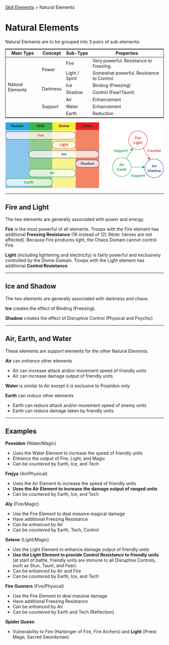 
[Skill Elements](elements.md) > Natural Elements

# Natural Elements

Natural Elements are to be grouped into 3 *pairs* of sub-elements:

<table style="border-collapse: collapse; border: 1px solid">
  <thead>
    <tr>
      <th>Main Type</th>
      <th>Concept</th>
      <th>Sub-Type</th>
      <th>Properties</th>
    </tr>
  </thead>
  <tbody>
    <tr>
      <td rowspan=7>Natural Elements</td>
      <td rowspan=2>Power</td>
      <td>Fire</td>
      <td>Very powerful. Resistance to Freezing.</td>
    </tr>
    <tr>
      <td>Light / Spirit</td>
      <td>Somewhat powerful. Resistance to Control.</td>
    </tr>
    <tr>
      <td rowspan=2>Darkness</td>
      <td>Ice</td>
      <td>Binding (Freezing)</td>
    </tr>
    <tr>
      <td>Shadow</td>
      <td>Control (Fear/Taunt)</td>
    </tr>
    <tr>
      <td rowspan=3>Support</td>
      <td>Air</td>
      <td>Enhancement</td>
    </tr>
    <tr>
      <td>Water</td>
      <td>Enhancement</td>
    </tr>
    <tr>
      <td>Earth</td>
      <td>Reduction</td>
    </tr>
  </tbody>
</table>

![Elements](../images/elements-natural.png)

----

## Fire and Light

The two elements are generally associated with power and energy.

**Fire** is the *most* powerful of all elements. Troops with the Fire element has additional **Freezing Resistance** (16 instead of 12) (Note: heroes are not affected). Because Fire produces light, the Chaos Domain cannot control Fire. 

**Light** (including lightening and electricity) is fairly powerful and exclusively controlled by the Divine Domain. Troops with the Light element has additional **Control Resistance**. 

----

## Ice and Shadow

The two elements are generally associated with darkness and chaos.

**Ice** creates the effect of Binding (Freezing).

**Shadow** creates the effect of Disruptive Control (Physical and Psychic)

-----

## Air, Earth, and Water

These elements are *support* elements for the other Natural Elements.

**Air** can *enhance* other elements
- Air can increase attack and/or movement speed of friendly units
- Air can increase damage output of friendly units

**Water** is similar to Air except it is exclusive to Poseidon only

**Earth** can *reduce* other elements
- Earth can reduce attack and/or movement speed of enemy units
- Earth can reduce damage taken by friendly units

-----

## Examples

**Poseidon** (Water/Magic)
- Uses the Water Element to increase the speed of friendly units
- *Enhance* the output of Fire, Light, and Magic
- Can be *countered* by Earth, Ice, and Tech

**Frejya** (Air/Physical)
- Uses the Air Element to increase the speed of friendly units
- **Uses the Air Element to increase the damage output of ranged units**
- Can be *countered* by Earth, Ice, and Tech

**Aly** (Fire/Magic)
- Use the Fire Element to deal massive magical damage
- Have additional Freezing Resistance
- Can be *enhanced* by Air
- Can be *countered* by Earth, Tech, Control

**Selene** (Light/Magic)
- Use the Light Element to enhance damage output of friendly units
- **Use the Light Element to provide *Control Resistance* to friendly units** (at start of battle, friendly units are immune to all Disruptive Controls, such as Stun, Taunt, and Fear).
- Can be *enhanced* by Air and Fire
- Can be *countered* by Earth, Ice, and Tech

**Fire Gunners** (Fire/Physical)
- Use the Fire Element to deal massive damage
- Have additional Freezing Resistance
- Can be *enhanced* by Air
- Can be *countered* by Earth and Tech (Reflection)

**Spider Queen**
- Vulnerability to Fire (Harbinger of Fire, Fire Archers) and **Light** (Priest Mage, Sacred Swordsman)
